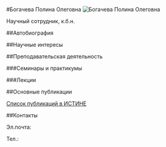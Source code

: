 #Богачева Полина Олеговна
![Богачева Полина Олеговна](./bogacheva.jpg "Богачева Полина Олеговна")

Научный сотрудник, к.б.н.

##Автобиография

##Научные интересы

##Преподавательская деятельность

###Семинары и практикумы

###Лекции

##Основные публикации

[Список публикаций в ИСТИНЕ](http://istina.msu.ru/profile/Coldpale/)

##Контакты

Эл.почта:

Тел.: